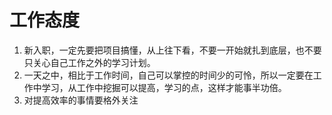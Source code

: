 # 工作态度

1. 新入职，一定先要把项目搞懂，从上往下看，不要一开始就扎到底层，也不要只关心自己工作之外的学习计划。
2. 一天之中，相比于工作时间，自己可以掌控的时间少的可怜，所以一定要在工作中学习，从工作中挖掘可以提高，学习的点，这样才能事半功倍。
3. 对提高效率的事情要格外关注